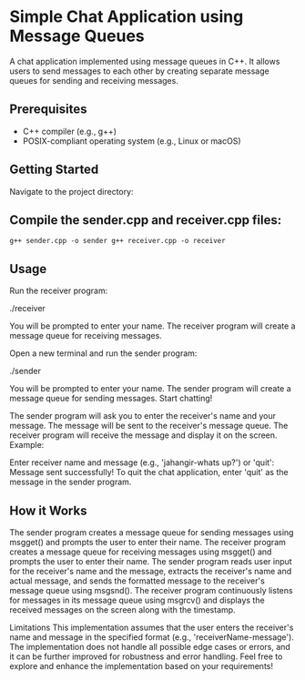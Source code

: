 # Simple Chat Application using Message Queues

A chat application implemented using message queues in C++. It allows users to send messages to each other by creating separate message queues for sending and receiving messages.

## Prerequisites

- C++ compiler (e.g., g++)
- POSIX-compliant operating system (e.g., Linux or macOS)

## Getting Started

Navigate to the project directory:

## Compile the sender.cpp and receiver.cpp files:

`g++ sender.cpp -o sender
g++ receiver.cpp -o receiver`

## Usage

Run the receiver program:

./receiver

You will be prompted to enter your name.
The receiver program will create a message queue for receiving messages.

Open a new terminal and run the sender program:

./sender

You will be prompted to enter your name.
The sender program will create a message queue for sending messages.
Start chatting!

The sender program will ask you to enter the receiver's name and your message.
The message will be sent to the receiver's message queue.
The receiver program will receive the message and display it on the screen.
Example:

Enter receiver name and message (e.g., 'jahangir-whats up?') or 'quit':
Message sent successfully!
To quit the chat application, enter 'quit' as the message in the sender program.

## How it Works

The sender program creates a message queue for sending messages using msgget() and prompts the user to enter their name.
The receiver program creates a message queue for receiving messages using msgget() and prompts the user to enter their name.
The sender program reads user input for the receiver's name and the message, extracts the receiver's name and actual message, and sends the formatted message to the receiver's message queue using msgsnd().
The receiver program continuously listens for messages in its message queue using msgrcv() and displays the received messages on the screen along with the timestamp.

Limitations
This implementation assumes that the user enters the receiver's name and message in the specified format (e.g., 'receiverName-message').
The implementation does not handle all possible edge cases or errors, and it can be further improved for robustness and error handling.
Feel free to explore and enhance the implementation based on your requirements!
